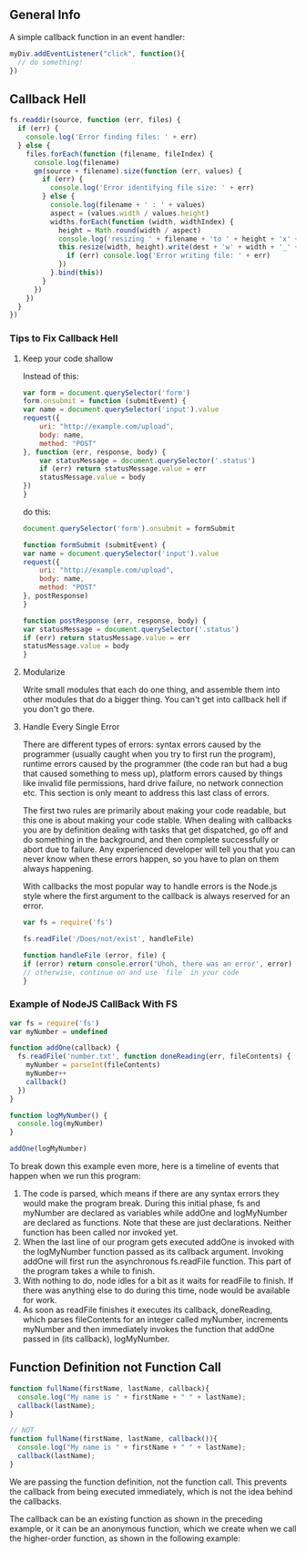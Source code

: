 ## General Info

A simple callback function in an event handler:

```javascript
myDiv.addEventListener("click", function(){
  // do something!
})
```

## Callback Hell

```javascript
fs.readdir(source, function (err, files) {
  if (err) {
    console.log('Error finding files: ' + err)
  } else {
    files.forEach(function (filename, fileIndex) {
      console.log(filename)
      gm(source + filename).size(function (err, values) {
        if (err) {
          console.log('Error identifying file size: ' + err)
        } else {
          console.log(filename + ' : ' + values)
          aspect = (values.width / values.height)
          widths.forEach(function (width, widthIndex) {
            height = Math.round(width / aspect)
            console.log('resizing ' + filename + 'to ' + height + 'x' + height)
            this.resize(width, height).write(dest + 'w' + width + '_' + filename, function(err) {
              if (err) console.log('Error writing file: ' + err)
            })
          }.bind(this))
        }
      })
    })
  }
})
```

### Tips to Fix Callback Hell

1. Keep your code shallow

    Instead of this:

    ```javascript
    var form = document.querySelector('form')
    form.onsubmit = function (submitEvent) {
    var name = document.querySelector('input').value
    request({
        uri: "http://example.com/upload",
        body: name,
        method: "POST"
    }, function (err, response, body) {
        var statusMessage = document.querySelector('.status')
        if (err) return statusMessage.value = err
        statusMessage.value = body
    })
    }
    ```

    do this:

    ```javascript
    document.querySelector('form').onsubmit = formSubmit

    function formSubmit (submitEvent) {
    var name = document.querySelector('input').value
    request({
        uri: "http://example.com/upload",
        body: name,
        method: "POST"
    }, postResponse)
    }

    function postResponse (err, response, body) {
    var statusMessage = document.querySelector('.status')
    if (err) return statusMessage.value = err
    statusMessage.value = body
    }
    ```

2. Modularize

    Write small modules that each do one thing, and assemble them into other modules that do a bigger thing. You can't get into callback hell if you don't go there.

3. Handle Every Single Error

    There are different types of errors: syntax errors caused by the programmer (usually caught when you try to first run the program), runtime errors caused by the programmer (the code ran but had a bug that caused something to mess up), platform errors caused by things like invalid file permissions, hard drive failure, no network connection etc. This section is only meant to address this last class of errors.

    The first two rules are primarily about making your code readable, but this one is about making your code stable. When dealing with callbacks you are by definition dealing with tasks that get dispatched, go off and do something in the background, and then complete successfully or abort due to failure. Any experienced developer will tell you that you can never know when these errors happen, so you have to plan on them always happening.

    With callbacks the most popular way to handle errors is the Node.js style where the first argument to the callback is always reserved for an error.

    ```javascript
    var fs = require('fs')

    fs.readFile('/Does/not/exist', handleFile)

    function handleFile (error, file) {
    if (error) return console.error('Uhoh, there was an error', error)
    // otherwise, continue on and use `file` in your code
    }
    ```

### Example of NodeJS CallBack With FS

```javascript
var fs = require('fs')
var myNumber = undefined

function addOne(callback) {
  fs.readFile('number.txt', function doneReading(err, fileContents) {
    myNumber = parseInt(fileContents)
    myNumber++
    callback()
  })
}

function logMyNumber() {
  console.log(myNumber)
}

addOne(logMyNumber)
```

To break down this example even more, here is a timeline of events that happen when we run this program:

1. The code is parsed, which means if there are any syntax errors they would make the program break. During this initial phase, fs and myNumber are declared as variables while addOne and logMyNumber are declared as functions. Note that these are just declarations. Neither function has been called nor invoked yet.
2. When the last line of our program gets executed addOne is invoked with the logMyNumber function passed as its callback argument. Invoking addOne will first run the asynchronous fs.readFile function. This part of the program takes a while to finish.
3. With nothing to do, node idles for a bit as it waits for readFile to finish. If there was anything else to do during this time, node would be available for work.
4. As soon as readFile finishes it executes its callback, doneReading, which parses fileContents for an integer called myNumber, increments myNumber and then immediately invokes the function that addOne passed in (its callback), logMyNumber.

## Function Definition not Function Call

```javascript
function fullName(firstName, lastName, callback){
  console.log("My name is " + firstName + " " + lastName);
  callback(lastName);
}

// NOT
function fullName(firstName, lastName, callback()){
  console.log("My name is " + firstName + " " + lastName);
  callback(lastName);
}
```

We are passing the function definition, not the function call. This prevents the callback from being executed immediately, which is not the idea behind the callbacks.

The callback can be an existing function as shown in the preceding example, or it can be an anonymous function, which we create when we call the higher-order function, as shown in the following example:
